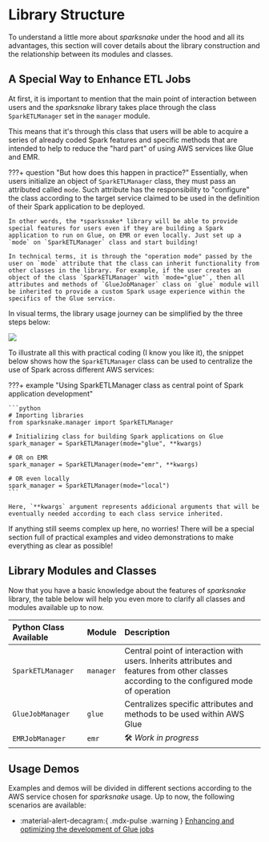 # Library Structure

To understand a little more about *sparksnake* under the hood and all its advantages, this section will cover details about the library construction and the relationship between its modules and classes.

## A Special Way to Enhance ETL Jobs

At first, it is important to mention that the main point of interaction between users and the *sparksnake* library takes place through the class `SparkETLManager` set in the `manager` module.

This means that it's through this class that users will be able to acquire a series of already coded Spark features and specific methods that are intended to help to reduce the "hard part" of using AWS services like Glue and EMR.

???+ question "But how does this happen in practice?"
    Essentially, when users initialize an object of `SparkETLManager` class, they must pass an attributed called `mode`. Such attribute has the responsibility to "configure" the class according to the target service claimed to be used in the definition of their Spark application to be deployed.
    
    In other words, the *sparksnake* library will be able to provide special features for users even if they are building a Spark application to run on Glue, on EMR or even locally. Just set up a `mode` on `SparkETLManager` class and start building!

    In technical terms, it is through the "operation mode" passed by the user on `mode` attribute that the class can inherit functionality from other classes in the library. For example, if the user creates an object of the class `SparkETLManager` with `mode="glue"`, then all attributes and methods of `GlueJobManager` class on `glue` module will be inherited to provide a custom Spark usage experience within the specifics of the Glue service.

In visual terms, the library usage journey can be simplified by the three steps below:

![](https://raw.githubusercontent.com/ThiagoPanini/sparksnake/main/docs/assets/imgs/sparksnake-draw.png)

To illustrate all this with practical coding (I know you like it), the snippet below shows how the `SparkETLManager` class can be used to centralize the use of Spark across different AWS services:

???+ example "Using SparkETLManager class as central point of Spark application development"

    ```python
    # Importing libraries
    from sparksnake.manager import SparkETLManager

    # Initializing class for building Spark applications on Glue
    spark_manager = SparkETLManager(mode="glue", **kwargs)

    # OR on EMR
    spark_manager = SparkETLManager(mode="emr", **kwargs)

    # OR even locally
    spark_manager = SparkETLManager(mode="local")
    ```

    Here, `**kwargs` argument represents addicional arguments that will be eventually needed according to each class service inherited.

If anything still seems complex up here, no worries! There will be a special section full of practical examples and video demonstrations to make everything as clear as possible!

## Library Modules and Classes

Now that you have a basic knowledge about the features of *sparksnake* library, the table below will help you even more to clarify all classes and modules available up to now.

| **Python Class Available** | **Module** | **Description** |
| :-- | :-- | :-- |
| `SparkETLManager` | `manager` | Central point of interaction with users. Inherits attributes and features from other classes according to the configured mode of operation |
| `GlueJobManager` | `glue` | 	Centralizes specific attributes and methods to be used within AWS Glue |
| `EMRJobManager` | `emr` | :hammer_and_wrench: *Work in progress* |

## Usage Demos

Examples and demos will be divided in different sections according to the AWS service chosen for *sparksnake* usage. Up to now, the following scenarios are available:

- :material-alert-decagram:{ .mdx-pulse .warning } [Enhancing and optimizing the development of Glue jobs](demo-glue.md)
